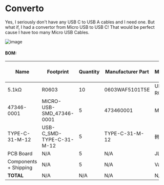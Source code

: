 # Converto
Yes, I seriously don't have any USB C to USB A cables and I need one. But what if, I had a convertor from Micro USB to USB C! That would be perfect cause I have too many Micro USB Cables.

![image](https://github.com/user-attachments/assets/238bfa58-569a-4328-8c59-38a6f0ea16b7)


#### BOM:
| Name                | Footprint                | Quantity | Manufacturer Part   | Manufacturer     | Supplier | Supplier Part | Price per Unit | Link                                                                                     | Total Price |
|---------------------|--------------------------|----------|----------------------|------------------|----------|----------------|----------------|------------------------------------------------------------------------------------------|-------------|
| 5.1kΩ               | R0603                    | 10       | 0603WAF5101T5E       | UNI-ROYAL(厚声)  | LCSC     | C23186         | 0.001          | [Datasheet](https://www.mouser.in/datasheet/2/447/PYu_RT_1_to_0_01_RoHS_L_11-1669912.pdf) | 0.01        |
| 47346-0001          | MICRO-USB-SMD_47346-0001 | 5        | 473460001            | MOLEX            | LCSC     | C132560        | 0.516          | [Link](https://item.szlcsc.com/143860.html)                                              | 2.58        |
| TYPE-C-31-M-12      | USB-C_SMD-TYPE-C-31-M-12 | 5        | TYPE-C-31-M-12       | 韩国韩荣         | LCSC     | C165948        | 0.173          | [Link](https://so.szlcsc.com/global.html?c=&k=C165948)                                   | 0.865       |
| PCB Board           | N/A                      | 5        | N/A                  | JLCPCB           | JLCPCB   | N/A            | 5.732          | [JLCPCB](https://jlcpcb.com)                                                              | 28.66       |
| Components + Shipping | N/A                    | 5        | N/A                  | Various          | Various  | N/A            | N/A            | N/A                                                                                      | 19.25       |
| **TOTAL**           | N/A                      | N/A      | N/A                  | N/A              | N/A      | N/A            | N/A            | N/A                                                                                      | **47.91**   |
